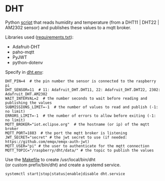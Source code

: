 # DHT
Python [script](./dht.py) that reads humidity and temperature (from a DHT11 | DHT22 | AM2302 sensor) and publishes these values to a mqtt broker.

Libraries used ([requirements.txt](./requirements.txt)):

- Adafruit-DHT
- paho-mqtt
- PyJWT
- python-dotenv

Specify in [dht.env](./dht.env):
```
DHT_PIN=4  # the pin number the sensor is connected to the raspberry pi
DHT_SENSOR=11  # 11: Adafruit_DHT.DHT11, 22: Adafruit_DHT.DHT22, 2302: Adafruit_DHT.AM2302 
WAIT_INTERVAL=2  # the number seconds to wait before reading and publishing the values 
SUBMISSIONS_LIMIT=-1  # the number of values to read and publish (-1: no limit)
ERRORS_LIMIT=-1  # the number of errors to allow before exiting (-1: no limit)
MQTT_BROKER="iot.eclipse.org"  # the hostname (or ip) of the mqtt broker
MQTT_PORT=1883  # the port the mqtt broker is listening
JWT_SECRET="secret" # the jwt secret to use (if needed: https://github.com/emqx/emqx-auth-jwt) 
MQTT_USER="pi" # the user to authenticate for the mqtt connection
MQTT_TOPIC="/raspberry/dht/data/" # the topic to publish the values
```

Use the [Makefile](./Makefile) to create /usr/local/bin/dht\
(or custom prefix/bin/dht) and create a systemd service.

`systemctl start|stop|status|enable|disable dht.service`
